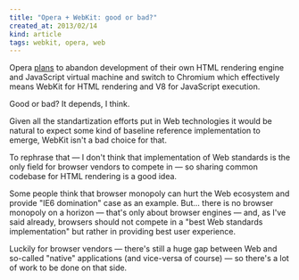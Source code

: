```yaml
---
title: "Opera + WebKit: good or bad?"
created_at: 2013/02/14
kind: article
tags: webkit, opera, web
---
```


Opera [plans][operapress] to abandon development of their own HTML rendering
engine and JavaScript virtual machine and switch to Chromium which effectively
means WebKit for HTML rendering and V8 for JavaScript execution.

Good or bad? It depends, I think.

Given all the standartization efforts put in Web technologies it would be
natural to expect some kind of baseline reference implementation to emerge,
WebKit isn't a bad choice for that.

To rephrase that — I don't think that implementation of Web standards is the
only field for browser vendors to compete in — so sharing common codebase for
HTML rendering is a good idea.

Some people think that browser monopoly can hurt the Web ecosystem and provide
"IE6 domination" case as an example. But... there is no browser monopoly on a
horizon — that's only about browser engines — and, as I've said already, browsers
should not compete in a "best Web standards implementation" but rather in
providing best user experience.

Luckily for browser vendors — there's still a huge gap between Web and so-called
"native" applications (and vice-versa of course) — so there's a lot of work to
be done on that side.

[operapress]: http://my.opera.com/ODIN/blog/300-million-users-and-move-to-webkit
